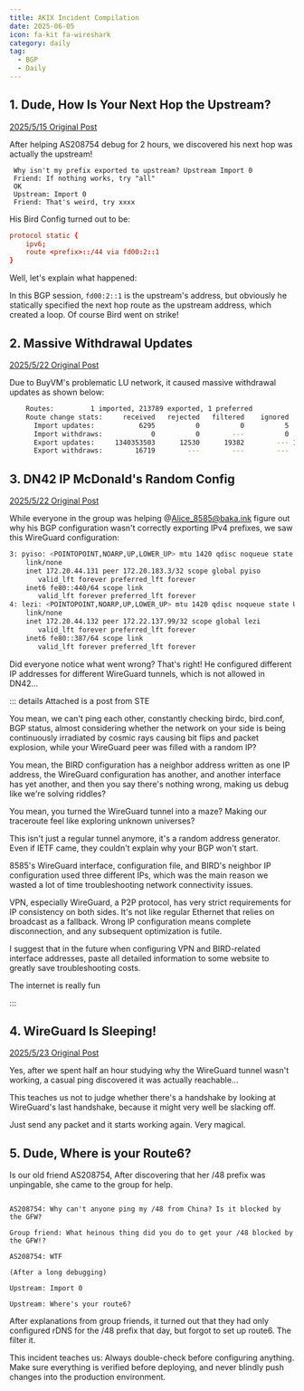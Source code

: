 ```yaml
---
title: AKIX Incident Compilation
date: 2025-06-05
icon: fa-kit fa-wireshark
category: daily
tag:
  - BGP
  - Daily
---
```


## 1. Dude, How Is Your Next Hop the Upstream?

[2025/5/15 Original Post](https://pysio.blog/notes/a7u2jlwwrd490031)

After helping AS208754 debug for 2 hours, we discovered his next hop was actually the upstream!

```text
 Why isn't my prefix exported to upstream? Upstream Import 0
 Friend: If nothing works, try "all"
 OK
 Upstream: Import 0
 Friend: That's weird, try xxxx
```

His Bird Config turned out to be:

```conf
protocol static {
    ipv6;
    route <prefix>::/44 via fd00:2::1
}
```

Well, let's explain what happened:

In this BGP session, `fd00:2::1` is the upstream's address, but obviously he statically specified the next hop route as the upstream address, which created a loop. Of course Bird went on strike!

## 2. Massive Withdrawal Updates

[2025/5/22 Original Post](https://pysio.blog/notes/a81vh2qounpi0033) 

Due to BuyVM's problematic LU network, it caused massive withdrawal updates as shown below: 

```bash
    Routes:         1 imported, 213789 exported, 1 preferred
    Route change stats:     received   rejected   filtered    ignored   accepted
      Import updates:           6295          0          0          5       6290
      Import withdraws:            0          0        ---          0       6289
      Export updates:     1340353503      12530      19382        --- 1340321591
      Export withdraws:        16719        ---        ---        ---       9950
```

## 3. DN42 IP McDonald's Random Config

[2025/5/22 Original Post](https://pysio.blog/notes/a8346q5ounpi004y) 

While everyone in the group was helping @Alice_8585@baka.ink figure out why his BGP configuration wasn't correctly exporting IPv4 prefixes, we saw this WireGuard configuration:

```bash
3: pyiso: <POINTOPOINT,NOARP,UP,LOWER_UP> mtu 1420 qdisc noqueue state UNKNOWN group default qlen 1000
    link/none
    inet 172.20.44.131 peer 172.20.183.3/32 scope global pyiso
       valid_lft forever preferred_lft forever
    inet6 fe80::440/64 scope link
       valid_lft forever preferred_lft forever
4: lezi: <POINTOPOINT,NOARP,UP,LOWER_UP> mtu 1420 qdisc noqueue state UNKNOWN group default qlen 1000
    link/none
    inet 172.20.44.132 peer 172.22.137.99/32 scope global lezi
       valid_lft forever preferred_lft forever
    inet6 fe80::387/64 scope link
       valid_lft forever preferred_lft forever
```

Did everyone notice what went wrong? That's right! He configured different IP addresses for different WireGuard tunnels, which is not allowed in DN42...

::: details Attached is a post from STE

You mean, we can't ping each other, constantly checking birdc, bird.conf, BGP status, almost considering whether the network on your side is being continuously irradiated by cosmic rays causing bit flips and packet explosion, while your WireGuard peer was filled with a random IP?

You mean, the BIRD configuration has a neighbor address written as one IP address, the WireGuard configuration has another, and another interface has yet another, and then you say there's nothing wrong, making us debug like we're solving riddles?

You mean, you turned the WireGuard tunnel into a maze? Making our traceroute feel like exploring unknown universes?

This isn't just a regular tunnel anymore, it's a random address generator. Even if IETF came, they couldn't explain why your BGP won't start.

8585's WireGuard interface, configuration file, and BIRD's neighbor IP configuration used three different IPs, which was the main reason we wasted a lot of time troubleshooting network connectivity issues.

VPN, especially WireGuard, a P2P protocol, has very strict requirements for IP consistency on both sides. It's not like regular Ethernet that relies on broadcast as a fallback. Wrong IP configuration means complete disconnection, and any subsequent optimization is futile.

I suggest that in the future when configuring VPN and BIRD-related interface addresses, paste all detailed information to some website to greatly save troubleshooting costs.

The internet is really fun

:::

## 4. WireGuard Is Sleeping!

[2025/5/23 Original Post](https://pysio.blog/notes/a839ueoounpi005f)

Yes, after we spent half an hour studying why the WireGuard tunnel wasn't working, a casual ping discovered it was actually reachable...

This teaches us not to judge whether there's a handshake by looking at WireGuard's last handshake, because it might very well be slacking off.

Just send any packet and it starts working again. Very magical.

## 5. Dude, Where is your Route6?

Is our old friend AS208754, After discovering that her /48 prefix was unpingable, she came to the group for help.

```text

AS208754: Why can't anyone ping my /48 from China? Is it blocked by the GFW?

Group friend: What heinous thing did you do to get your /48 blocked by the GFW!?

AS208754: WTF

(After a long debugging)

Upstream: Import 0

Upstream: Where's your route6?

```

After explanations from group friends, it turned out that they had only configured rDNS for the /48 prefix that day, but forgot to set up route6. The filter it.

This incident teaches us: Always double-check before configuring anything. Make sure everything is verified before deploying, and never blindly push changes into the production environment.